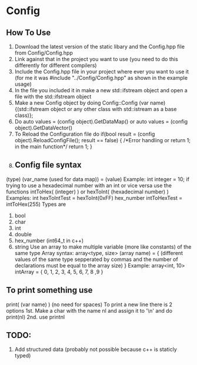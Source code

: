 # Config
## How To Use
1. Download the latest version of the static libary and the Config.hpp file from Config/Config.hpp
2. Link against that in the project you want to use (you need to do this differently for different compilers)
3. Include the Config.hpp file in your project where ever you want to use it (for me it was #include "../Config/Config.hpp" as shown in the example usage)
4. In the file you included it in make a new std::ifstream object and open a file with the std::ifstream object
5. Make a new Config object by doing Config::Config (var name){(std::ifstream object or any other class with std::istream as a base class)};
6. Do auto values = (config object).GetDataMap() or auto values = (config object).GetDataVector()
7. To Reload the Configuration file do if(bool result = (config object).ReloadConfigFile(); result == false) { /\*Error handling or return 1; in the main function\*/ return 1; }
8. ## Config file syntax
(type) (var_name (used for data map)) = (value)
Example:
int integer = 10;
if trying to use a hexadecimal number with an int or vice versa use the functions intToHex( (integer) ) or hexToInt( (hexadecimal number) )
Examples:
int hexToIntTest = hexToInt(0xFF)
hex_number intToHexTest = intToHex(255)
Types are
1. bool
2. char
3. int
4. double
5. hex_number (int64_t in c++)
6. string
Use an array to make multiple variable (more like constants) of the same type
Array syntax:
array<type, size> (array name) = { (different values of the same type sepperated by commas and the number of declarations must be equal to the array size) }
Example:
array<int, 10> intArray = { 0, 1, 2, 3, 4, 5, 6, 7, 8 ,9 }
## To print something use
print( (var name) ) (no need for spaces)
To print a new line there is 2 options
1st. Make a char with the name nl and assign it to '\n' and do print(nl)
2nd. use printnl
## TODO:
1. Add structured data (probably not possible because c++ is staticly typed)
